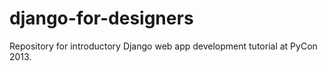 django-for-designers
====================

Repository for introductory Django web app development tutorial at PyCon 2013.